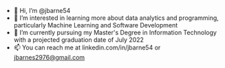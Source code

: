 - 👋 Hi, I’m @jbarne54
- 👀 I’m interested in learning more about data analytics and programming, particularly Machine Learning and Software Development
- 🌱 I’m currently pursuing my Master's Degree in Information Technology with a projected graduation date of July 2022
- 📫 You can reach me at linkedin.com/in/jbarne54 or jbarnes2976@gmail.com

<!---
jbarne54/jbarne54 is a ✨ special ✨ repository because its `README.md` (this file) appears on your GitHub profile.
You can click the Preview link to take a look at your changes.
--->
